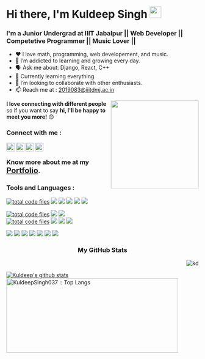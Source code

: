 <h1>Hi there, I'm Kuldeep Singh <img src="https://raw.githubusercontent.com/MartinHeinz/MartinHeinz/master/wave.gif" width="30px"></h1>
<h3>I'm a Junior Undergrad at <b>IIIT Jabalpur</b> || Web Developer || Competetive Programmer || Music Lover ||</h3>

- :heart: I love math, programming, web developement, and music.
- 🌱 I’m addicted to learning and growing every day.
- :speaking_head: Ask me about: Django, React, C++
- :robot: Currently learning everything.
- 👯 I’m looking to collaborate with other enthusiasts.
- :mailbox: Reach me at : 2019083@iiitdmj.ac.in

<img align='right' src="https://media.giphy.com/media/M9gbBd9nbDrOTu1Mqx/giphy.gif" width="230">
<b>I love connecting with different people</b> so if you want to say <b>hi, I'll be happy to meet you more!</b> 😊


### Connect with me :
[<img align="left" alt="ks | hackerrank" width="22px" src="https://cdn.jsdelivr.net/npm/simple-icons@v3/icons/hackerrank.svg" />][hackerrank]
[<img align="left" alt="kd | LinkedIn" width="22px" src="https://cdn.jsdelivr.net/npm/simple-icons@v3/icons/linkedin.svg" />][linkedin]
[<img align="left" alt="kd | Twitter" width="22px" src="https://cdn.jsdelivr.net/npm/simple-icons@v3/icons/twitter.svg" />][twitter]
[<img align="left" alt="kd | Instagram" width="22px" src="https://cdn.jsdelivr.net/npm/simple-icons@v3/icons/instagram.svg" />][instagram]
</br>

### Know more about me at my <b style="color: blue; font-size: 20px"><a href="https://kuldeepsingh037.herokuapp.com">Portfolio</a></b>.

### Tools and Languages :

<a href="https://github.com/KuldeepSingh037"><img src="https://img.shields.io/badge/JavaScript-F7DF1E?style=flat&logo=javascript&logoColor=black" alt="total code files" /></a>
<a href="https://github.com/KuldeepSingh037"><img src="https://img.shields.io/badge/React-20232A?style=flat&logo=react&logoColor=61DAFB" /></a>
<a href="https://github.com/KuldeepSingh037"><img src="https://img.shields.io/badge/-Nodejs-green?style=flat&logo=Node.js" /></a>
<a href="https://github.com/KuldeepSingh037"><img src="https://img.shields.io/badge/C-00599C?style=for-the-badge&logo=c&logoColor=white" /></a>
<a href="https://github.com/KuldeepSingh037"><img src="https://img.shields.io/badge/VSCode%20-%232E2E2E.svg?&style=flat&logo=visual-studio-code&logoColor=%2330A2FF" /></a>
<a href="https://github.com/KuldeepSingh037"><img src="https://img.shields.io/badge/PHP-777BB4?style=for-the-badge&logo=php&logoColor=white" /></a>

<a href="https://github.com/KuldeepSingh037"><img src="https://img.shields.io/badge/-HTML5-E34F26?style=flat&logo=html5&logoColor=white" alt="total code files" /></a>
<a href="https://github.com/KuldeepSingh037"><img src="https://img.shields.io/badge/Python-FFD43B?style=for-the-badge&logo=python&logoColor=blue" /></a>
<a href="https://github.com/KuldeepSingh037"><img src="https://img.shields.io/badge/Express.js-404D59?style=flat&logo=express&logoColor=white" /></a>	
<a href="https://github.com/KuldeepSingh037"><img src="https://img.shields.io/badge/-CSS3-1572B6?style=flat&logo=css3" alt="total code files" /></a>
<a href="https://github.com/KuldeepSingh037"><img src="https://img.shields.io/badge/React_Router-CA4245?style=flat&logo=react-router&logoColor=white" /></a>
<a href="https://github.com/KuldeepSingh037"><img src="https://img.shields.io/badge/-json-02569B?style=flat&logo=json" /></a>
<a href="https://github.com/KuldeepSingh037"><img src="https://img.shields.io/badge/Bootstrap-563D7C?style=for-the-badge&logo=bootstrap&logoColor=white" /></a>

<a href="https://github.com/KuldeepSingh037"><img src="https://img.shields.io/badge/MongoDB-4EA94B?style=flat&logo=mongodb&logoColor=white" /></a>
<a href="https://github.com/KuldeepSingh037"><img src="https://img.shields.io/badge/C%2B%2B-00599C?style=for-the-badge&logo=c%2B%2B&logoColor=white" /></a>
<a href="https://github.com/KuldeepSingh037"><img src="https://img.shields.io/badge/MySQL-00000F?style=flat&logo=mysql&logoColor=white" /></a>
<a href="https://github.com/KuldeepSingh037"><img src="https://img.shields.io/badge/-Git-black?style=flat&logo=git&link=https://github.com/KuldeepSingh037" /></a>
<a href="https://github.com/KuldeepSingh037"><img src="https://img.shields.io/badge/Django-092E20?style=for-the-badge&logo=django&logoColor=green" /></a>
<a href="https://github.com/KuldeepSingh037"><img src="https://img.shields.io/badge/-Heroku-gray?style=flat&logo=heroku&link=https://github.com/KuldeepSingh037" /></a>
<a href="https://github.com/KuldeepSingh037"><img src="https://img.shields.io/badge/Linux-FCC624?style=flat&logo=linux&logoColor=black" /></a>


<h3 align="center">My GitHub Stats</h3>
<p align="right"> <img src="https://komarev.com/ghpvc/?username=KuldeepSingh037&label=Profile%20views&color=0e75b6&style=flat" alt="kd" /></p>

[![Kuldeep's github stats](https://github-readme-stats.vercel.app/api?username=KuldeepSingh037&theme=dark&show_icons=true)](https://github.com/KuldeepSingh037/github-readme-stats)
<img height="195em" width="450cm" src="https://github-readme-stats.vercel.app/api/top-langs/?username=KuldeepSingh037&langs_count=8&theme=tokyonight&layout=compact" alt="KuldeepSingh037 :: Top Langs" />



[twitter]: https://twitter.com/KuldeepSingh037
[instagram]: https://www.instagram.com/KuldeepSingh037
[linkedin]: https://www.linkedin.com/in/kuldeepsingh037
[hackerrank]: https://www.hackerrank.com/Gahlot_kuldeep
